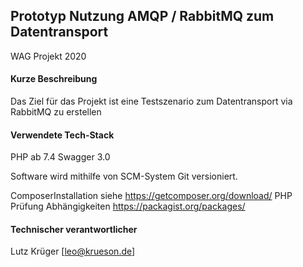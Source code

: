 ## Prototyp Nutzung AMQP / RabbitMQ zum Datentransport

WAG Projekt 2020

#### Kurze Beschreibung

Das Ziel für das Projekt ist eine Testszenario zum Datentransport via RabbitMQ zu erstellen

#### Verwendete Tech-Stack

PHP ab 7.4
Swagger 3.0

Software wird mithilfe von SCM-System Git versioniert.

ComposerInstallation siehe https://getcomposer.org/download/ 
PHP Prüfung Abhängigkeiten https://packagist.org/packages/

#### Technischer verantwortlicher 

Lutz Krüger [leo@krueson.de]
